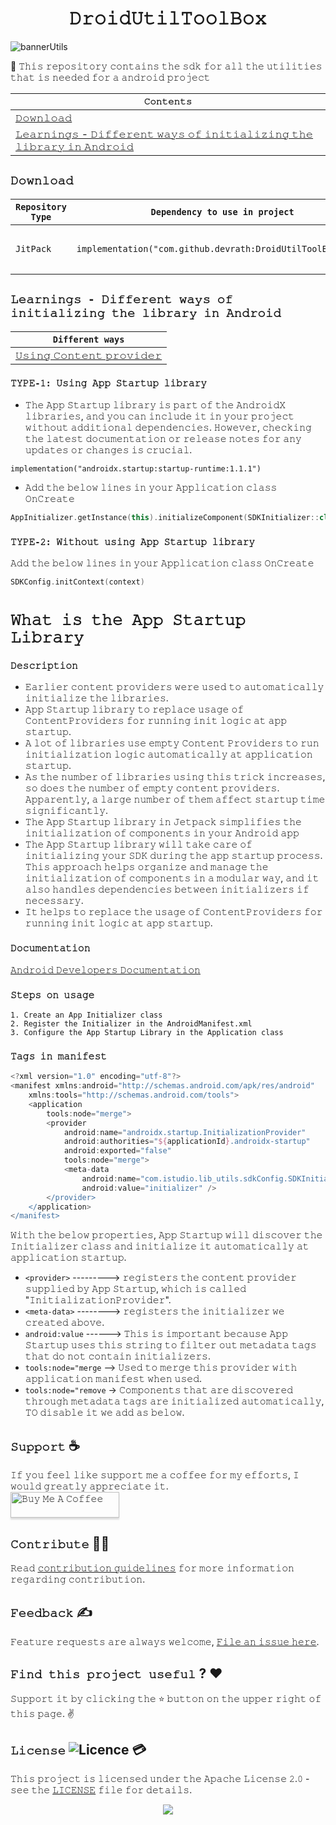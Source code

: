 <h1 align="center">𝙳𝚛𝚘𝚒𝚍𝚄𝚝𝚒𝚕𝚃𝚘𝚘𝚕𝙱𝚘𝚡</h1>

![bannerUtils](https://github.com/devrath/DroidUtilToolBox/assets/1456191/18b284e9-ec48-4443-b1f2-a02e92db3a15)

🧰 𝚃𝚑𝚒𝚜 𝚛𝚎𝚙𝚘𝚜𝚒𝚝𝚘𝚛𝚢 𝚌𝚘𝚗𝚝𝚊𝚒𝚗𝚜 𝚝𝚑𝚎 𝚜𝚍𝚔 𝚏𝚘𝚛 𝚊𝚕𝚕 𝚝𝚑𝚎 𝚞𝚝𝚒𝚕𝚒𝚝𝚒𝚎𝚜 𝚝𝚑𝚊𝚝 𝚒𝚜 𝚗𝚎𝚎𝚍𝚎𝚍 𝚏𝚘𝚛 𝚊 𝚊𝚗𝚍𝚛𝚘𝚒𝚍 𝚙𝚛𝚘𝚓𝚎𝚌𝚝

<div align="center">

| **`𝙲𝚘𝚗𝚝𝚎𝚗𝚝𝚜`** |
| ------------------------------ |
| [𝙳𝚘𝚠𝚗𝚕𝚘𝚊𝚍](https://github.com/devrath/DroidUtilToolBox/blob/main/README.md#%F0%9D%99%B3%F0%9D%9A%98%F0%9D%9A%A0%F0%9D%9A%97%F0%9D%9A%95%F0%9D%9A%98%F0%9D%9A%8A%F0%9D%9A%8D) |
| [𝙻𝚎𝚊𝚛𝚗𝚒𝚗𝚐𝚜 - 𝙳𝚒𝚏𝚏𝚎𝚛𝚎𝚗𝚝 𝚠𝚊𝚢𝚜 𝚘𝚏 𝚒𝚗𝚒𝚝𝚒𝚊𝚕𝚒𝚣𝚒𝚗𝚐 𝚝𝚑𝚎 𝚕𝚒𝚋𝚛𝚊𝚛𝚢 𝚒𝚗 𝙰𝚗𝚍𝚛𝚘𝚒𝚍](https://github.com/devrath/DroidUtilToolBox/blob/main/README.md#%F0%9D%99%BB%F0%9D%9A%8E%F0%9D%9A%8A%F0%9D%9A%9B%F0%9D%9A%97%F0%9D%9A%92%F0%9D%9A%97%F0%9D%9A%90%F0%9D%9A%9C---%F0%9D%99%B3%F0%9D%9A%92%F0%9D%9A%8F%F0%9D%9A%8F%F0%9D%9A%8E%F0%9D%9A%9B%F0%9D%9A%8E%F0%9D%9A%97%F0%9D%9A%9D-%F0%9D%9A%A0%F0%9D%9A%8A%F0%9D%9A%A2%F0%9D%9A%9C-%F0%9D%9A%98%F0%9D%9A%8F-%F0%9D%9A%92%F0%9D%9A%97%F0%9D%9A%92%F0%9D%9A%9D%F0%9D%9A%92%F0%9D%9A%8A%F0%9D%9A%95%F0%9D%9A%92%F0%9D%9A%A3%F0%9D%9A%92%F0%9D%9A%97%F0%9D%9A%90-%F0%9D%9A%9D%F0%9D%9A%91%F0%9D%9A%8E-%F0%9D%9A%95%F0%9D%9A%92%F0%9D%9A%8B%F0%9D%9A%9B%F0%9D%9A%8A%F0%9D%9A%9B%F0%9D%9A%A2-%F0%9D%9A%92%F0%9D%9A%97-%F0%9D%99%B0%F0%9D%9A%97%F0%9D%9A%8D%F0%9D%9A%9B%F0%9D%9A%98%F0%9D%9A%92%F0%9D%9A%8D) |

</div>



## `𝙳𝚘𝚠𝚗𝚕𝚘𝚊𝚍`

| `Repository Type` | `Dependency to use in project` | `Version Tag` |
| ----------------- | ------------------------------ | ------------- |
| `𝙹𝚒𝚝𝙿𝚊𝚌𝚔` | `implementation("com.github.devrath:DroidUtilToolBox:Tag")` | <p> <a href="https://jitpack.io/#devrath/DroidUtilToolBox"><img alt="License" src="https://jitpack.io/v/devrath/DroidUtilToolBox.svg"/></p> |


## `𝙻𝚎𝚊𝚛𝚗𝚒𝚗𝚐𝚜 - 𝙳𝚒𝚏𝚏𝚎𝚛𝚎𝚗𝚝 𝚠𝚊𝚢𝚜 𝚘𝚏 𝚒𝚗𝚒𝚝𝚒𝚊𝚕𝚒𝚣𝚒𝚗𝚐 𝚝𝚑𝚎 𝚕𝚒𝚋𝚛𝚊𝚛𝚢 𝚒𝚗 𝙰𝚗𝚍𝚛𝚘𝚒𝚍`

<div align="left">

| **`Different ways`** |
| ------------------------------ |
| [𝚄𝚜𝚒𝚗𝚐 𝙲𝚘𝚗𝚝𝚎𝚗𝚝 𝚙𝚛𝚘𝚟𝚒𝚍𝚎𝚛](https://github.com/devrath/DroidUtilToolBox/wiki/Initialise-library-with-Content-Provider) |

</div>




### `𝚃𝚈𝙿𝙴-𝟷: 𝚄𝚜𝚒𝚗𝚐 𝙰𝚙𝚙 𝚂𝚝𝚊𝚛𝚝𝚞𝚙 𝚕𝚒𝚋𝚛𝚊𝚛𝚢`

* 𝚃𝚑𝚎 𝙰𝚙𝚙 𝚂𝚝𝚊𝚛𝚝𝚞𝚙 𝚕𝚒𝚋𝚛𝚊𝚛𝚢 𝚒𝚜 𝚙𝚊𝚛𝚝 𝚘𝚏 𝚝𝚑𝚎 𝙰𝚗𝚍𝚛𝚘𝚒𝚍𝚇 𝚕𝚒𝚋𝚛𝚊𝚛𝚒𝚎𝚜, 𝚊𝚗𝚍 𝚢𝚘𝚞 𝚌𝚊𝚗 𝚒𝚗𝚌𝚕𝚞𝚍𝚎 𝚒𝚝 𝚒𝚗 𝚢𝚘𝚞𝚛 𝚙𝚛𝚘𝚓𝚎𝚌𝚝 𝚠𝚒𝚝𝚑𝚘𝚞𝚝 𝚊𝚍𝚍𝚒𝚝𝚒𝚘𝚗𝚊𝚕 𝚍𝚎𝚙𝚎𝚗𝚍𝚎𝚗𝚌𝚒𝚎𝚜. 𝙷𝚘𝚠𝚎𝚟𝚎𝚛, 𝚌𝚑𝚎𝚌𝚔𝚒𝚗𝚐 𝚝𝚑𝚎 𝚕𝚊𝚝𝚎𝚜𝚝 𝚍𝚘𝚌𝚞𝚖𝚎𝚗𝚝𝚊𝚝𝚒𝚘𝚗 𝚘𝚛 𝚛𝚎𝚕𝚎𝚊𝚜𝚎 𝚗𝚘𝚝𝚎𝚜 𝚏𝚘𝚛 𝚊𝚗𝚢 𝚞𝚙𝚍𝚊𝚝𝚎𝚜 𝚘𝚛 𝚌𝚑𝚊𝚗𝚐𝚎𝚜 𝚒𝚜 𝚌𝚛𝚞𝚌𝚒𝚊𝚕.
  
`implementation("androidx.startup:startup-runtime:1.1.1")`

* 𝙰𝚍𝚍 𝚝𝚑𝚎 𝚋𝚎𝚕𝚘𝚠 𝚕𝚒𝚗𝚎𝚜 𝚒𝚗 𝚢𝚘𝚞𝚛 𝙰𝚙𝚙𝚕𝚒𝚌𝚊𝚝𝚒𝚘𝚗 𝚌𝚕𝚊𝚜𝚜 𝙾𝚗𝙲𝚛𝚎𝚊𝚝𝚎
```kotlin
AppInitializer.getInstance(this).initializeComponent(SDKInitializer::class.java)
```  

### `𝚃𝚈𝙿𝙴-𝟸: 𝚆𝚒𝚝𝚑𝚘𝚞𝚝 𝚞𝚜𝚒𝚗𝚐 𝙰𝚙𝚙 𝚂𝚝𝚊𝚛𝚝𝚞𝚙 𝚕𝚒𝚋𝚛𝚊𝚛𝚢`
𝙰𝚍𝚍 𝚝𝚑𝚎 𝚋𝚎𝚕𝚘𝚠 𝚕𝚒𝚗𝚎𝚜 𝚒𝚗 𝚢𝚘𝚞𝚛 𝙰𝚙𝚙𝚕𝚒𝚌𝚊𝚝𝚒𝚘𝚗 𝚌𝚕𝚊𝚜𝚜 𝙾𝚗𝙲𝚛𝚎𝚊𝚝𝚎
```kotlin
SDKConfig.initContext(context)
```

# `𝚆𝚑𝚊𝚝 𝚒𝚜 𝚝𝚑𝚎 𝙰𝚙𝚙 𝚂𝚝𝚊𝚛𝚝𝚞𝚙 𝙻𝚒𝚋𝚛𝚊𝚛𝚢`

### `𝙳𝚎𝚜𝚌𝚛𝚒𝚙𝚝𝚒𝚘𝚗`
* 𝙴𝚊𝚛𝚕𝚒𝚎𝚛 𝚌𝚘𝚗𝚝𝚎𝚗𝚝 𝚙𝚛𝚘𝚟𝚒𝚍𝚎𝚛𝚜 𝚠𝚎𝚛𝚎 𝚞𝚜𝚎𝚍 𝚝𝚘 𝚊𝚞𝚝𝚘𝚖𝚊𝚝𝚒𝚌𝚊𝚕𝚕𝚢 𝚒𝚗𝚒𝚝𝚒𝚊𝚕𝚒𝚣𝚎 𝚝𝚑𝚎 𝚕𝚒𝚋𝚛𝚊𝚛𝚒𝚎𝚜.
* 𝙰𝚙𝚙 𝚂𝚝𝚊𝚛𝚝𝚞𝚙 𝚕𝚒𝚋𝚛𝚊𝚛𝚢 𝚝𝚘 𝚛𝚎𝚙𝚕𝚊𝚌𝚎 𝚞𝚜𝚊𝚐𝚎 𝚘𝚏 𝙲𝚘𝚗𝚝𝚎𝚗𝚝𝙿𝚛𝚘𝚟𝚒𝚍𝚎𝚛𝚜 𝚏𝚘𝚛 𝚛𝚞𝚗𝚗𝚒𝚗𝚐 𝚒𝚗𝚒𝚝 𝚕𝚘𝚐𝚒𝚌 𝚊𝚝 𝚊𝚙𝚙 𝚜𝚝𝚊𝚛𝚝𝚞𝚙.
* 𝙰 𝚕𝚘𝚝 𝚘𝚏 𝚕𝚒𝚋𝚛𝚊𝚛𝚒𝚎𝚜 𝚞𝚜𝚎 𝚎𝚖𝚙𝚝𝚢 𝙲𝚘𝚗𝚝𝚎𝚗𝚝 𝙿𝚛𝚘𝚟𝚒𝚍𝚎𝚛𝚜 𝚝𝚘 𝚛𝚞𝚗 𝚒𝚗𝚒𝚝𝚒𝚊𝚕𝚒𝚣𝚊𝚝𝚒𝚘𝚗 𝚕𝚘𝚐𝚒𝚌 𝚊𝚞𝚝𝚘𝚖𝚊𝚝𝚒𝚌𝚊𝚕𝚕𝚢 𝚊𝚝 𝚊𝚙𝚙𝚕𝚒𝚌𝚊𝚝𝚒𝚘𝚗 𝚜𝚝𝚊𝚛𝚝𝚞𝚙. 
* 𝙰𝚜 𝚝𝚑𝚎 𝚗𝚞𝚖𝚋𝚎𝚛 𝚘𝚏 𝚕𝚒𝚋𝚛𝚊𝚛𝚒𝚎𝚜 𝚞𝚜𝚒𝚗𝚐 𝚝𝚑𝚒𝚜 𝚝𝚛𝚒𝚌𝚔 𝚒𝚗𝚌𝚛𝚎𝚊𝚜𝚎𝚜, 𝚜𝚘 𝚍𝚘𝚎𝚜 𝚝𝚑𝚎 𝚗𝚞𝚖𝚋𝚎𝚛 𝚘𝚏 𝚎𝚖𝚙𝚝𝚢 𝚌𝚘𝚗𝚝𝚎𝚗𝚝 𝚙𝚛𝚘𝚟𝚒𝚍𝚎𝚛𝚜. 𝙰𝚙𝚙𝚊𝚛𝚎𝚗𝚝𝚕𝚢, 𝚊 𝚕𝚊𝚛𝚐𝚎 𝚗𝚞𝚖𝚋𝚎𝚛 𝚘𝚏 𝚝𝚑𝚎𝚖 𝚊𝚏𝚏𝚎𝚌𝚝 𝚜𝚝𝚊𝚛𝚝𝚞𝚙 𝚝𝚒𝚖𝚎 𝚜𝚒𝚐𝚗𝚒𝚏𝚒𝚌𝚊𝚗𝚝𝚕𝚢.
* 𝚃𝚑𝚎 𝙰𝚙𝚙 𝚂𝚝𝚊𝚛𝚝𝚞𝚙 𝚕𝚒𝚋𝚛𝚊𝚛𝚢 𝚒𝚗 𝙹𝚎𝚝𝚙𝚊𝚌𝚔 𝚜𝚒𝚖𝚙𝚕𝚒𝚏𝚒𝚎𝚜 𝚝𝚑𝚎 𝚒𝚗𝚒𝚝𝚒𝚊𝚕𝚒𝚣𝚊𝚝𝚒𝚘𝚗 𝚘𝚏 𝚌𝚘𝚖𝚙𝚘𝚗𝚎𝚗𝚝𝚜 𝚒𝚗 𝚢𝚘𝚞𝚛 𝙰𝚗𝚍𝚛𝚘𝚒𝚍 𝚊𝚙𝚙
* 𝚃𝚑𝚎 𝙰𝚙𝚙 𝚂𝚝𝚊𝚛𝚝𝚞𝚙 𝚕𝚒𝚋𝚛𝚊𝚛𝚢 𝚠𝚒𝚕𝚕 𝚝𝚊𝚔𝚎 𝚌𝚊𝚛𝚎 𝚘𝚏 𝚒𝚗𝚒𝚝𝚒𝚊𝚕𝚒𝚣𝚒𝚗𝚐 𝚢𝚘𝚞𝚛 𝚂𝙳𝙺 𝚍𝚞𝚛𝚒𝚗𝚐 𝚝𝚑𝚎 𝚊𝚙𝚙 𝚜𝚝𝚊𝚛𝚝𝚞𝚙 𝚙𝚛𝚘𝚌𝚎𝚜𝚜. 𝚃𝚑𝚒𝚜 𝚊𝚙𝚙𝚛𝚘𝚊𝚌𝚑 𝚑𝚎𝚕𝚙𝚜 𝚘𝚛𝚐𝚊𝚗𝚒𝚣𝚎 𝚊𝚗𝚍 𝚖𝚊𝚗𝚊𝚐𝚎 𝚝𝚑𝚎 𝚒𝚗𝚒𝚝𝚒𝚊𝚕𝚒𝚣𝚊𝚝𝚒𝚘𝚗 𝚘𝚏 𝚌𝚘𝚖𝚙𝚘𝚗𝚎𝚗𝚝𝚜 𝚒𝚗 𝚊 𝚖𝚘𝚍𝚞𝚕𝚊𝚛 𝚠𝚊𝚢, 𝚊𝚗𝚍 𝚒𝚝 𝚊𝚕𝚜𝚘 𝚑𝚊𝚗𝚍𝚕𝚎𝚜 𝚍𝚎𝚙𝚎𝚗𝚍𝚎𝚗𝚌𝚒𝚎𝚜 𝚋𝚎𝚝𝚠𝚎𝚎𝚗 𝚒𝚗𝚒𝚝𝚒𝚊𝚕𝚒𝚣𝚎𝚛𝚜 𝚒𝚏 𝚗𝚎𝚌𝚎𝚜𝚜𝚊𝚛𝚢.
* 𝙸𝚝 𝚑𝚎𝚕𝚙𝚜 𝚝𝚘 𝚛𝚎𝚙𝚕𝚊𝚌𝚎 𝚝𝚑𝚎 𝚞𝚜𝚊𝚐𝚎 𝚘𝚏 𝙲𝚘𝚗𝚝𝚎𝚗𝚝𝙿𝚛𝚘𝚟𝚒𝚍𝚎𝚛𝚜 𝚏𝚘𝚛 𝚛𝚞𝚗𝚗𝚒𝚗𝚐 𝚒𝚗𝚒𝚝 𝚕𝚘𝚐𝚒𝚌 𝚊𝚝 𝚊𝚙𝚙 𝚜𝚝𝚊𝚛𝚝𝚞𝚙.

### `𝙳𝚘𝚌𝚞𝚖𝚎𝚗𝚝𝚊𝚝𝚒𝚘𝚗`
[𝙰𝚗𝚍𝚛𝚘𝚒𝚍 𝙳𝚎𝚟𝚎𝚕𝚘𝚙𝚎𝚛𝚜 𝙳𝚘𝚌𝚞𝚖𝚎𝚗𝚝𝚊𝚝𝚒𝚘𝚗](https://developer.android.com/topic/libraries/app-startup)

### `𝚂𝚝𝚎𝚙𝚜 𝚘𝚗 𝚞𝚜𝚊𝚐𝚎`
```
𝟷. 𝙲𝚛𝚎𝚊𝚝𝚎 𝚊𝚗 𝙰𝚙𝚙 𝙸𝚗𝚒𝚝𝚒𝚊𝚕𝚒𝚣𝚎𝚛 𝚌𝚕𝚊𝚜𝚜
𝟸. 𝚁𝚎𝚐𝚒𝚜𝚝𝚎𝚛 𝚝𝚑𝚎 𝙸𝚗𝚒𝚝𝚒𝚊𝚕𝚒𝚣𝚎𝚛 𝚒𝚗 𝚝𝚑𝚎 𝙰𝚗𝚍𝚛𝚘𝚒𝚍𝙼𝚊𝚗𝚒𝚏𝚎𝚜𝚝.𝚡𝚖𝚕
𝟹. 𝙲𝚘𝚗𝚏𝚒𝚐𝚞𝚛𝚎 𝚝𝚑𝚎 𝙰𝚙𝚙 𝚂𝚝𝚊𝚛𝚝𝚞𝚙 𝙻𝚒𝚋𝚛𝚊𝚛𝚢 𝚒𝚗 𝚝𝚑𝚎 𝙰𝚙𝚙𝚕𝚒𝚌𝚊𝚝𝚒𝚘𝚗 𝚌𝚕𝚊𝚜𝚜
```
 ### `𝚃𝚊𝚐𝚜 𝚒𝚗 𝚖𝚊𝚗𝚒𝚏𝚎𝚜𝚝`
```gradle
<?xml version="1.0" encoding="utf-8"?>
<manifest xmlns:android="http://schemas.android.com/apk/res/android"
    xmlns:tools="http://schemas.android.com/tools">
    <application
        tools:node="merge">
        <provider
            android:name="androidx.startup.InitializationProvider"
            android:authorities="${applicationId}.androidx-startup"
            android:exported="false"
            tools:node="merge">
            <meta-data
                android:name="com.istudio.lib_utils.sdkConfig.SDKInitializer"
                android:value="initializer" />
        </provider>
    </application>
</manifest>
```
𝚆𝚒𝚝𝚑 𝚝𝚑𝚎 𝚋𝚎𝚕𝚘𝚠 𝚙𝚛𝚘𝚙𝚎𝚛𝚝𝚒𝚎𝚜, 𝙰𝚙𝚙 𝚂𝚝𝚊𝚛𝚝𝚞𝚙 𝚠𝚒𝚕𝚕 𝚍𝚒𝚜𝚌𝚘𝚟𝚎𝚛 𝚝𝚑𝚎 𝙸𝚗𝚒𝚝𝚒𝚊𝚕𝚒𝚣𝚎𝚛 𝚌𝚕𝚊𝚜𝚜 𝚊𝚗𝚍 𝚒𝚗𝚒𝚝𝚒𝚊𝚕𝚒𝚣𝚎 𝚒𝚝 𝚊𝚞𝚝𝚘𝚖𝚊𝚝𝚒𝚌𝚊𝚕𝚕𝚢 𝚊𝚝 𝚊𝚙𝚙𝚕𝚒𝚌𝚊𝚝𝚒𝚘𝚗 𝚜𝚝𝚊𝚛𝚝𝚞𝚙.
* `<𝚙𝚛𝚘𝚟𝚒𝚍𝚎𝚛>` ---------> 𝚛𝚎𝚐𝚒𝚜𝚝𝚎𝚛𝚜 𝚝𝚑𝚎 𝚌𝚘𝚗𝚝𝚎𝚗𝚝 𝚙𝚛𝚘𝚟𝚒𝚍𝚎𝚛 𝚜𝚞𝚙𝚙𝚕𝚒𝚎𝚍 𝚋𝚢 𝙰𝚙𝚙 𝚂𝚝𝚊𝚛𝚝𝚞𝚙, 𝚠𝚑𝚒𝚌𝚑 𝚒𝚜 𝚌𝚊𝚕𝚕𝚎𝚍 "𝙸𝚗𝚒𝚝𝚒𝚊𝚕𝚒𝚣𝚊𝚝𝚒𝚘𝚗𝙿𝚛𝚘𝚟𝚒𝚍𝚎𝚛". 
* `<𝚖𝚎𝚝𝚊-𝚍𝚊𝚝𝚊>` --------> 𝚛𝚎𝚐𝚒𝚜𝚝𝚎𝚛𝚜 𝚝𝚑𝚎 𝚒𝚗𝚒𝚝𝚒𝚊𝚕𝚒𝚣𝚎𝚛 𝚠𝚎 𝚌𝚛𝚎𝚊𝚝𝚎𝚍 𝚊𝚋𝚘𝚟𝚎. 
* `𝚊𝚗𝚍𝚛𝚘𝚒𝚍:𝚟𝚊𝚕𝚞𝚎` ------> 𝚃𝚑𝚒𝚜 𝚒𝚜 𝚒𝚖𝚙𝚘𝚛𝚝𝚊𝚗𝚝 𝚋𝚎𝚌𝚊𝚞𝚜𝚎 𝙰𝚙𝚙 𝚂𝚝𝚊𝚛𝚝𝚞𝚙 𝚞𝚜𝚎𝚜 𝚝𝚑𝚒𝚜 𝚜𝚝𝚛𝚒𝚗𝚐 𝚝𝚘 𝚏𝚒𝚕𝚝𝚎𝚛 𝚘𝚞𝚝 𝚖𝚎𝚝𝚊𝚍𝚊𝚝𝚊 𝚝𝚊𝚐𝚜 𝚝𝚑𝚊𝚝 𝚍𝚘 𝚗𝚘𝚝 𝚌𝚘𝚗𝚝𝚊𝚒𝚗 𝚒𝚗𝚒𝚝𝚒𝚊𝚕𝚒𝚣𝚎𝚛𝚜.
* `𝚝𝚘𝚘𝚕𝚜:𝚗𝚘𝚍𝚎="𝚖𝚎𝚛𝚐𝚎` --> 𝚄𝚜𝚎𝚍 𝚝𝚘 𝚖𝚎𝚛𝚐𝚎 𝚝𝚑𝚒𝚜 𝚙𝚛𝚘𝚟𝚒𝚍𝚎𝚛 𝚠𝚒𝚝𝚑 𝚊𝚙𝚙𝚕𝚒𝚌𝚊𝚝𝚒𝚘𝚗 𝚖𝚊𝚗𝚒𝚏𝚎𝚜𝚝 𝚠𝚑𝚎𝚗 𝚞𝚜𝚎𝚍.
* `𝚝𝚘𝚘𝚕𝚜:𝚗𝚘𝚍𝚎="𝚛𝚎𝚖𝚘𝚟𝚎` -> 𝙲𝚘𝚖𝚙𝚘𝚗𝚎𝚗𝚝𝚜 𝚝𝚑𝚊𝚝 𝚊𝚛𝚎 𝚍𝚒𝚜𝚌𝚘𝚟𝚎𝚛𝚎𝚍 𝚝𝚑𝚛𝚘𝚞𝚐𝚑 𝚖𝚎𝚝𝚊𝚍𝚊𝚝𝚊 𝚝𝚊𝚐𝚜 𝚊𝚛𝚎 𝚒𝚗𝚒𝚝𝚒𝚊𝚕𝚒𝚣𝚎𝚍 𝚊𝚞𝚝𝚘𝚖𝚊𝚝𝚒𝚌𝚊𝚕𝚕𝚢, 𝚃𝙾 𝚍𝚒𝚜𝚊𝚋𝚕𝚎 𝚒𝚝 𝚠𝚎 𝚊𝚍𝚍 𝚊𝚜 𝚋𝚎𝚕𝚘𝚠.


## **`𝚂𝚞𝚙𝚙𝚘𝚛𝚝`** ☕
𝙸𝚏 𝚢𝚘𝚞 𝚏𝚎𝚎𝚕 𝚕𝚒𝚔𝚎 𝚜𝚞𝚙𝚙𝚘𝚛𝚝 𝚖𝚎 𝚊 𝚌𝚘𝚏𝚏𝚎𝚎 𝚏𝚘𝚛 𝚖𝚢 𝚎𝚏𝚏𝚘𝚛𝚝𝚜, 𝙸 𝚠𝚘𝚞𝚕𝚍 𝚐𝚛𝚎𝚊𝚝𝚕𝚢 𝚊𝚙𝚙𝚛𝚎𝚌𝚒𝚊𝚝𝚎 𝚒𝚝.</br>
<a href="https://www.buymeacoffee.com/devrath" target="_blank"><img src="https://www.buymeacoffee.com/assets/img/custom_images/yellow_img.png" alt="𝙱𝚞𝚢 𝙼𝚎 𝙰 𝙲𝚘𝚏𝚏𝚎𝚎" style="height: 41px !important;width: 174px !important;box-shadow: 0px 3px 2px 0px rgba(190, 190, 190, 0.5) !important;-webkit-box-shadow: 0px 3px 2px 0px rgba(190, 190, 190, 0.5) !important;" ></a>

## **`𝙲𝚘𝚗𝚝𝚛𝚒𝚋𝚞𝚝𝚎`** 🙋‍♂️
𝚁𝚎𝚊𝚍 [𝚌𝚘𝚗𝚝𝚛𝚒𝚋𝚞𝚝𝚒𝚘𝚗 𝚐𝚞𝚒𝚍𝚎𝚕𝚒𝚗𝚎𝚜](CONTRIBUTING.md) 𝚏𝚘𝚛 𝚖𝚘𝚛𝚎 𝚒𝚗𝚏𝚘𝚛𝚖𝚊𝚝𝚒𝚘𝚗 𝚛𝚎𝚐𝚊𝚛𝚍𝚒𝚗𝚐 𝚌𝚘𝚗𝚝𝚛𝚒𝚋𝚞𝚝𝚒𝚘𝚗.

## **`𝙵𝚎𝚎𝚍𝚋𝚊𝚌𝚔`** ✍️ 
𝙵𝚎𝚊𝚝𝚞𝚛𝚎 𝚛𝚎𝚚𝚞𝚎𝚜𝚝𝚜 𝚊𝚛𝚎 𝚊𝚕𝚠𝚊𝚢𝚜 𝚠𝚎𝚕𝚌𝚘𝚖𝚎, [𝙵𝚒𝚕𝚎 𝚊𝚗 𝚒𝚜𝚜𝚞𝚎 𝚑𝚎𝚛𝚎](https://github.com/devrath/DroidUtilToolBox/issues/new).

## **`𝙵𝚒𝚗𝚍 𝚝𝚑𝚒𝚜 𝚙𝚛𝚘𝚓𝚎𝚌𝚝 𝚞𝚜𝚎𝚏𝚞𝚕`** ? ❤️
𝚂𝚞𝚙𝚙𝚘𝚛𝚝 𝚒𝚝 𝚋𝚢 𝚌𝚕𝚒𝚌𝚔𝚒𝚗𝚐 𝚝𝚑𝚎 ⭐ 𝚋𝚞𝚝𝚝𝚘𝚗 𝚘𝚗 𝚝𝚑𝚎 𝚞𝚙𝚙𝚎𝚛 𝚛𝚒𝚐𝚑𝚝 𝚘𝚏 𝚝𝚑𝚒𝚜 𝚙𝚊𝚐𝚎. ✌️

## **`𝙻𝚒𝚌𝚎𝚗𝚜𝚎`** ![Licence](https://img.shields.io/github/license/google/docsy) :credit_card:
𝚃𝚑𝚒𝚜 𝚙𝚛𝚘𝚓𝚎𝚌𝚝 𝚒𝚜 𝚕𝚒𝚌𝚎𝚗𝚜𝚎𝚍 𝚞𝚗𝚍𝚎𝚛 𝚝𝚑𝚎 𝙰𝚙𝚊𝚌𝚑𝚎 𝙻𝚒𝚌𝚎𝚗𝚜𝚎 𝟸.𝟶 - 𝚜𝚎𝚎 𝚝𝚑𝚎 [𝙻𝙸𝙲𝙴𝙽𝚂𝙴](https://github.com/devrath/DroidUtilToolBox/blob/main/LICENSE) 𝚏𝚒𝚕𝚎 𝚏𝚘𝚛 𝚍𝚎𝚝𝚊𝚒𝚕𝚜.


<p align="center">
<a><img src="https://forthebadge.com/images/badges/built-for-android.svg"></a>
</p>

